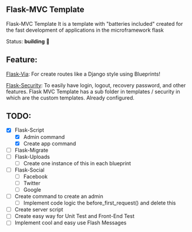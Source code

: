 Flask-MVC Template
------------------
Flask-MVC Template It is a template with "batteries included" created for the fast development of applications in the microframework flask


Status: **building** :construction:


Feature:
--------
[Flask-Via](http://flask-via.soon.build/en/latest/):
For create routes like a Django style using Blueprints!

[Flask-Security](https://pythonhosted.org/Flask-Security/):
To easily have login, logout, recovery password, and other features. Flask MVC Template has a sub folder in templates / security in which are the custom templates. Already configured.

TODO:
-----

* [x] Flask-Script
    * [x] Admin command
    * [x] Create app command
* [ ] Flask-Migrate
* [ ] Flask-Uploads
    * [ ] Create one instance of this in each blueprint
* [ ] Flask-Social
    * [ ] Facebook
    * [ ] Twitter
    * [ ] Google
* [ ]  Create command to create an admin
    * [ ]  Implement code logic the before_first_request() and delete this
* [ ]  Create server script
* [ ]  Create easy way for Unit Test and Front-End Test
* [ ]  Implement cool and easy use Flash Messages
